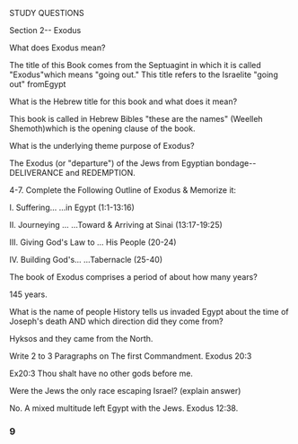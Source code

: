 <p><span lang='en'>STUDY QUESTIONS </span></p>
<p><span lang='en'>Section 2-- Exodus </span></p>
<p><span lang='en'>What does Exodus mean? </span></p>
<p><span lang='en'>The title of this Book comes from the Septuagint in which it is called &quot;Exodus&quot;which means &quot;going out.&quot; This title refers to the Israelite &quot;going out&quot; fromEgypt </span></p>
<p><span lang='en'>What is the Hebrew title for this book and what does it mean? </span></p>
<p><span lang='en'>This book is called in Hebrew Bibles &quot;these are the names&quot; (Weelleh Shemoth)which is the opening clause of the book. </span></p>
<p><span lang='en'>What is the underlying theme purpose of Exodus? </span></p>
<p><span lang='en'>The Exodus (or &quot;departure&quot;) of the Jews from Egyptian bondage--DELIVERANCE and REDEMPTION. </span></p>
<p><span lang='en'>4-7. Complete the Following Outline of Exodus &amp; Memorize it: </span></p>
<p><span lang='en'>I. Suffering&hellip; &hellip;in Egypt (1:1-13:16) </span></p>
<p><span lang='en'>II. Journeying &hellip; &hellip;Toward &amp; Arriving at Sinai (13:17-19:25) </span></p>
<p><span lang='en'>III. Giving God&apos;s Law to &hellip; His People (20-24) </span></p>
<p><span lang='en'>IV. Building God&apos;s&hellip; &hellip;Tabernacle (25-40) </span></p>
<p><span lang='en'>The book of Exodus comprises a period of about how many years? </span></p>
<p><span lang='en'>145 years. </span></p>
<p><span lang='en'>What is the name of people History tells us invaded Egypt about the time of Joseph&apos;s death AND which direction did they come from? </span></p>
<p><span lang='en'>Hyksos and they came from the North. </span></p>
<p><span lang='en'>Write 2 to 3 Paragraphs on The first Commandment. Exodus 20:3 </span></p>
<p><span lang='en'>Ex20:3 Thou shalt have no other gods before me. </span></p>
<p><span lang='en'>Were the Jews the only race escaping Israel? (explain answer) </span></p>
<p><span lang='en'>No. A mixed multitude left Egypt with the Jews. Exodus 12:38. </span></p>
<h3><span lang='en'>9 </span></h3>
